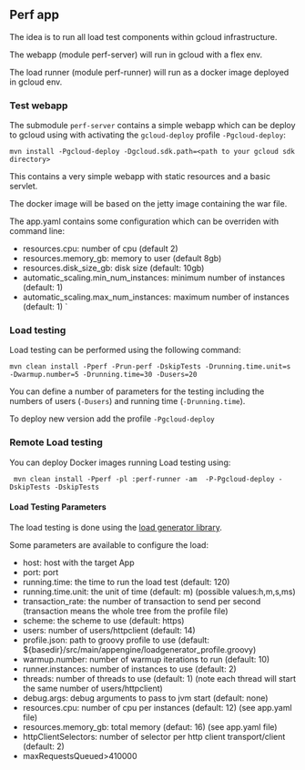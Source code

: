## Perf app

The idea is to run all load test components within gcloud infrastructure.

The webapp (module perf-server) will run in gcloud with a flex env.

The load runner (module perf-runner) will run as a docker image deployed in gcloud env. 

### Test webapp
The submodule `perf-server` contains a simple webapp which can be deploy to gcloud using with activating the `gcloud-deploy` profile `-Pgcloud-deploy`:

`mvn install -Pgcloud-deploy -Dgcloud.sdk.path=<path to your gcloud sdk directory>`  

This contains a very simple webapp with static resources and a basic servlet.

The docker image will be based on the jetty image containing the war file.

The app.yaml contains some configuration which can be overriden with command line:
* resources.cpu: number of cpu (default 2)
* resources.memory_gb: memory to user (default 8gb)
* resources.disk_size_gb: disk size (default: 10gb)
* automatic_scaling.min_num_instances: minimum number of instances (default: 1)
* automatic_scaling.max_num_instances: maximum number of instances (default: 1)
`

### Load testing
Load testing can be performed using the following command:

`mvn clean install -Pperf -Prun-perf -DskipTests -Drunning.time.unit=s -Dwarmup.number=5 -Drunning.time=30 -Dusers=20`

You can define a number of parameters for the testing including the numbers of users (`-Dusers`) and running time (`-Drunning.time`).

To deploy new version add the profile `-Pgcloud-deploy`

### Remote Load testing

You can deploy Docker images running Load testing using:

` mvn clean install -Pperf -pl :perf-runner -am  -P-Pgcloud-deploy -DskipTests -DskipTests`

#### Load Testing Parameters

The load testing is done using the [load generator library](https://github.com/jetty-project/jetty-load-generator).

Some parameters are available to configure the load:
* host: host with the target App
* port: port
* running.time: the time to run the load test (default: 120)
* running.time.unit: the unit of time (default: m) (possible values:h,m,s,ms)
* transaction_rate: the number of transaction to send per second (transaction means the whole tree from the profile file)
* scheme: the scheme to use (default: https)
* users: number of users/httpclient (default: 14)
* profile.json: path to groovy profile to use (default: ${basedir}/src/main/appengine/loadgenerator_profile.groovy)
* warmup.number: number of warmup iterations to run (default: 10)
* runner.instances: number of instances to use (default: 2)
* threads: number of threads to use (default: 1) (note each thread will start the same number of users/httpclient)
* debug.args: debug arguments to pass to jvm start (default: none)
* resources.cpu: number of cpu per instances (default: 12) (see app.yaml file)
* resources.memory_gb: total memory (defaut: 16) (see app.yaml file)
* httpClientSelectors: number of selector per http client transport/client (default: 2)
* maxRequestsQueued>410000</maxRequestsQueued>
